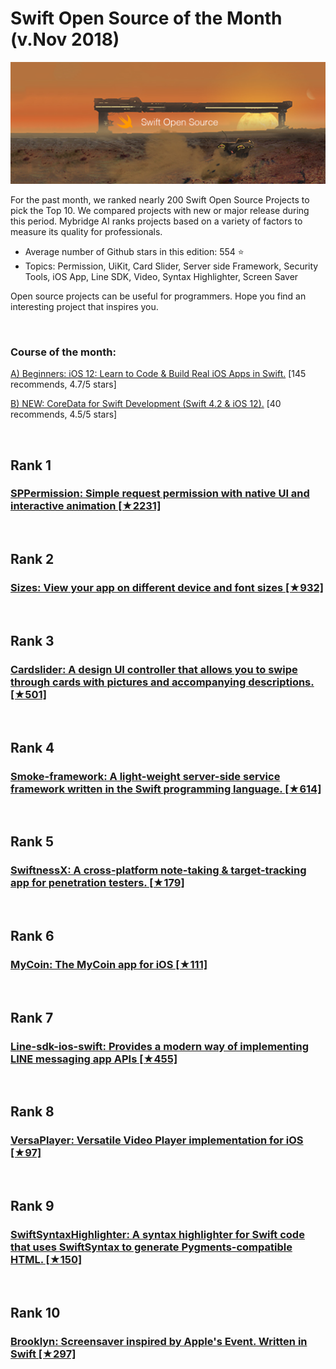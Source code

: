 # Swift Open Source of the Month (v.Nov 2018)

<img src="Opensource-Nov-Swift.png" width="800" alt="Mybridge"></a>

For the past month, we ranked nearly 200 Swift Open Source Projects to pick the Top 10. 
We compared projects with new or major release during this period. Mybridge AI ranks projects based on a variety of factors to measure its quality for professionals.

* Average number of Github stars in this edition: 554 ⭐️
* Topics: Permission, UiKit, Card Slider, Server side Framework, Security Tools, iOS App, Line SDK, Video, Syntax Highlighter, Screen Saver

Open source projects can be useful for programmers. Hope you find an interesting project that inspires you.

<br>

### Course of the month:

[A) Beginners: iOS 12: Learn to Code & Build Real iOS Apps in Swift.](http://bit.ly/2z68cqH) [145 recommends, 4.7/5 stars]

[B) NEW: CoreData for Swift Development (Swift 4.2 & iOS 12).](http://bit.ly/2BvVgyn) [40 recommends, 4.5/5 stars]

<br>

## Rank 1
### [SPPermission: Simple request permission with native UI and interactive animation [★2231]](https://github.com/IvanVorobei/SPPermission?utm_source=mybridge&utm_medium=blog&utm_campaign=read_more)


<br>

## Rank 2
### [Sizes: View your app on different device and font sizes [★932]](https://github.com/marcosgriselli/Sizes?utm_source=mybridge&utm_medium=blog&utm_campaign=read_more)


<br>

## Rank 3
### [Cardslider: A design UI controller that allows you to swipe through cards with pictures and accompanying descriptions. [★501]](https://github.com/Ramotion/cardslider?utm_source=mybridge&utm_medium=blog&utm_campaign=read_more)


<br>

## Rank 4
### [Smoke-framework: A light-weight server-side service framework written in the Swift programming language. [★614]](https://github.com/amzn/smoke-framework?utm_source=mybridge&utm_medium=blog&utm_campaign=read_more)


<br>

## Rank 5
### [SwiftnessX: A cross-platform note-taking & target-tracking app for penetration testers. [★179]](https://github.com/ehrishirajsharma/SwiftnessX?utm_source=mybridge&utm_medium=blog&utm_campaign=read_more)


<br>

## Rank 6
### [MyCoin: The MyCoin app for iOS [★111]](https://github.com/gaowanli/MyCoin?utm_source=mybridge&utm_medium=blog&utm_campaign=read_more)


<br>

## Rank 7
### [Line-sdk-ios-swift: Provides a modern way of implementing LINE messaging app APIs  [★455]](https://github.com/line/line-sdk-ios-swift?utm_source=mybridge&utm_medium=blog&utm_campaign=read_more)


<br>

## Rank 8
### [VersaPlayer: Versatile Video Player implementation for iOS [★97]](https://github.com/josejuanqm/VersaPlayer?utm_source=mybridge&utm_medium=blog&utm_campaign=read_more)


<br>

## Rank 9
### [SwiftSyntaxHighlighter: A syntax highlighter for Swift code that uses SwiftSyntax to generate Pygments-compatible HTML. [★150]](https://github.com/NSHipster/SwiftSyntaxHighlighter?utm_source=mybridge&utm_medium=blog&utm_campaign=read_more)


<br>

## Rank 10
### [Brooklyn:  Screensaver inspired by Apple's Event. Written in Swift [★297]](https://github.com/pedrommcarrasco/Brooklyn?utm_source=mybridge&utm_medium=blog&utm_campaign=read_more)


                    
